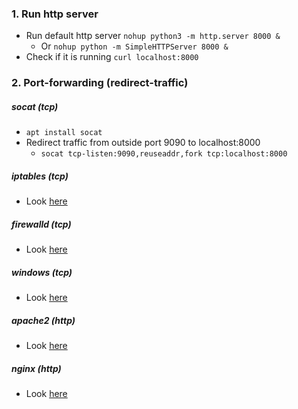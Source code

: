 ### 1. Run http server
* Run default http server `nohup python3 -m http.server 8000 &`
    * Or `nohup python -m SimpleHTTPServer 8000 &`
* Check if it is running `curl localhost:8000`

### 2. Port-forwarding (redirect-traffic)
##### socat (tcp)
* `apt install socat`
* Redirect traffic from outside port 9090 to localhost:8000
    * `socat tcp-listen:9090,reuseaddr,fork tcp:localhost:8000`
##### iptables (tcp)
* Look [here](/firewall/iptables/port-forwarding.md)
##### firewalld (tcp)
* Look [here](/firewall/firewalld/firewalld.md)
##### windows (tcp)
* Look [here](../windows/port-forwarding.md)
##### apache2 (http)
* Look [here](../apache2/apache2.md)
##### nginx (http)
* Look [here](../nginx/nginx.md)
